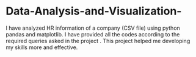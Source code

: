 # Data-Analysis-and-Visualization-
I have analyzed HR information of a company (CSV file) using python pandas and matplotlib. I have  provided all the codes according to the required queries asked in the project . This project helped me developing my skills more and effective. 
